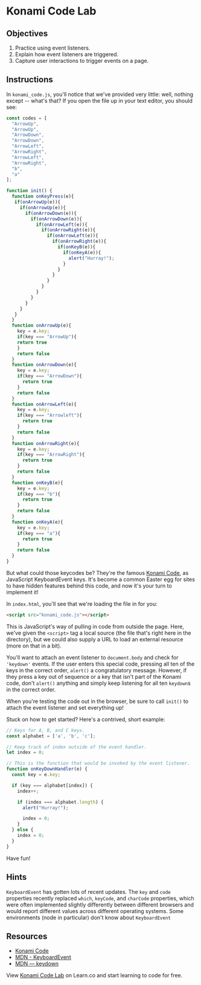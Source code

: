# Konami Code Lab

## Objectives
1. Practice using event listeners.
2. Explain how event listeners are triggered.
3. Capture user interactions to trigger events on a page.

## Instructions
In `konami_code.js`, you'll notice that we've provided very little: well, nothing except -- what's that? If you open the file up in your text editor, you should see:
```js
const codes = [
  "ArrowUp",
  "ArrowUp",
  "ArrowDown",
  "ArrowDown",
  "ArrowLeft",
  "ArrowRight",
  "ArrowLeft",
  "ArrowRight",
  "b",
  "a"
];

function init() {
  function onKeyPress(e){
   if(onArrowUp(e)){
     if(onArrowUp(e)){
       if(onArrowDown(e)){
         if(onArrowDown(e)){
           if(onArrowLeft(e)){
             if(onArrowRight(e)){
               if(onArrowLeft(e)){
                 if(onArrowRight(e)){
                   if(onKeyB(e)){
                     if(onKeyA(e)){
                       alert("Hurray!");
                     }
                   }
                 }
               }
             }
           }
         }
       }
     }
   }
  }
  function onArrowUp(e){
    key = e.key;
    if(key === "ArrowUp"){
    return true
    }
    return false
  }
  function onArrowDown(e){
    key = e.key;
    if(key === "ArrowDown"){
      return true
    }
    return false
  } 
  function onArrowLeft(e){
    key = e.key;
    if(key === "Arrowleft"){
      return true
    }
    return false
  }
  function onArrowRight(e){
    key = e.key;
    if(key === "ArrowRight"){
      return true
    }
    return false
  }
  function onKeyB(e){
    key = e.key;
    if(key === "b"){
      return true
    }
    return false
  }
  function onKeyA(e){
    key = e.key;
    if(key === "a"){
      return true
    }
    return false
  }
}
```

But what could those keycodes be? They're the famous [Konami Code](https://en.wikipedia.org/wiki/Konami_Code), as JavaScript KeyboardEvent keys. It's become a common Easter egg for sites to have hidden features behind this code, and now it's your turn to implement it!

In `index.html`, you'll see that we're loading the file in for you:
```html
<script src="konami_code.js"></script>
```

This is JavaScript's way of pulling in code from outside the page. Here, we've given the `<script>` tag a local source (the file that's right here in the directory), but we could also supply a URL to load an external resource (more on that in a bit).

You'll want to attach an event listener to `document.body` and check for `'keydown'` events. If the user enters this special code, pressing all ten of the keys in the correct order, `alert()` a congratulatory message. However, if they press a key out of sequence or a key that isn't part of the Konami code, don't `alert()` anything and simply keep listening for all ten `keydown`s in the correct order.

When you're testing the code out in the browser, be sure to call `init()` to attach the event listener and set everything up!

Stuck on how to get started? Here's a contrived, short example:
```js
// Keys for A, B, and C keys.
const alphabet = ['a', 'b', 'c'];

// Keep track of index outside of the event handler.
let index = 0;

// This is the function that would be invoked by the event listener.
function onKeyDownHandler(e) {
  const key = e.key;

  if (key === alphabet[index]) {
    index++;

    if (index === alphabet.length) {
      alert("Hurray!");

      index = 0;
    }
  } else {
    index = 0;
  }
}
```

Have fun!

## Hints
`KeyboardEvent` has gotten lots of recent updates. The `key` and `code` properties recently replaced `which`, `keyCode`, and `charCode` properties, which were often implemented slightly differently between different browsers and would report different values across different operating systems. Some environments (node in particular) don't know about `KeyboardEvent`


## Resources
- [Konami Code](https://en.wikipedia.org/wiki/Konami_Code)
- [MDN - KeyboardEvent][KeyboardEvent]
- [MDN — keydown][keydown]

[keydown]: https://developer.mozilla.org/en-US/docs/Web/Events/keydown
[KeyboardEvent]: https://developer.mozilla.org/en-US/docs/Web/API/KeyboardEvent

<p class='util--hide'>View <a href='https://learn.co/lessons/konami-code-lab'>Konami Code Lab</a> on Learn.co and start learning to code for free.</p>
